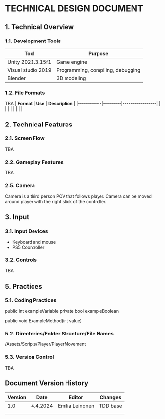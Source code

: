 # TECHNICAL DESIGN DOCUMENT

## 1. Technical Overview

### 1.1. Development Tools
| **Tool**           | **Purpose**                       |
|--------------------|-----------------------------------|
| Unity 2021.3.15f1  | Game engine                       |
| Visual studio 2019 | Programming, compiling, debugging |
| Blender            | 3D modeling                       |

### 1.2. File Formats
TBA
| **Format** | **Use** | **Description** |
|------------|---------|-----------------|
|            |         |                 |
|            |         |                 |

## 2. Technical Features

### 2.1. Screen Flow
TBA

### 2.2. Gameplay Features
TBA

### 2.5. Camera
Camera is a third person POV that follows player. Camera can be moved around player with the right stick of the controller.

## 3. Input

### 3.1. Input Devices
- Keyboard and mouse
- PS5 Coontroller

### 3.2. Controls
TBA

## 5. Practices

### 5.1. Coding Practices
public int exampleVariable
private bool exampleBoolean

public void ExampleMethod(int value)

### 5.2. Directories/Folder Structure/File Names
/Assets/Scripts/Player/PlayerMovement

### 5.3. Version Control
TBA

##  Document Version History

| **Version** | **Date** | **Editor**      | **Changes** |
|-------------|----------|-----------------|-------------|
| 1.0         | 4.4.2024 | Emilia Leinonen | TDD base    |
|             |          |                 |             |
|             |          |                 |             |
  
